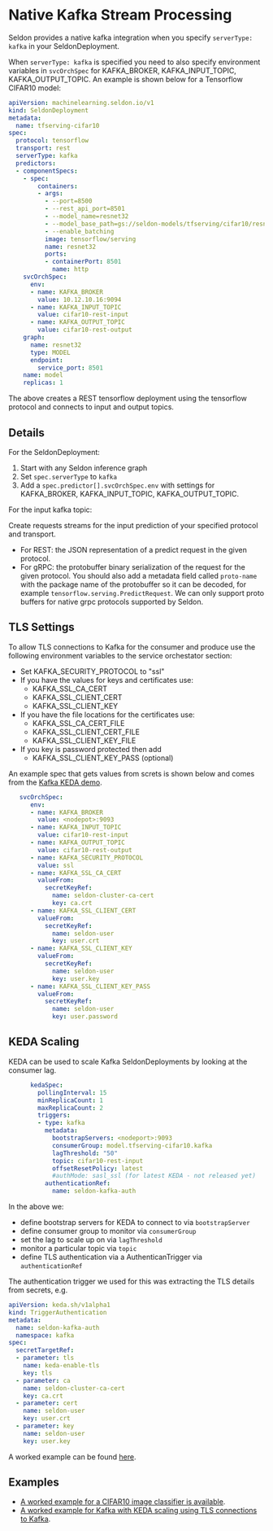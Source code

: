 # Native Kafka Stream Processing

Seldon provides a native kafka integration when you specify `serverType: kafka` in your SeldonDeployment.

When `serverType: kafka` is specified you need to also specify environment variables in `svcOrchSpec` for KAFKA_BROKER, KAFKA_INPUT_TOPIC, KAFKA_OUTPUT_TOPIC. An example is shown below for a Tensorflow CIFAR10  model:

```yaml
apiVersion: machinelearning.seldon.io/v1
kind: SeldonDeployment
metadata:
  name: tfserving-cifar10
spec:
  protocol: tensorflow
  transport: rest
  serverType: kafka  
  predictors:
  - componentSpecs:
    - spec:
        containers:
        - args: 
          - --port=8500
          - --rest_api_port=8501
          - --model_name=resnet32
          - --model_base_path=gs://seldon-models/tfserving/cifar10/resnet32
          - --enable_batching
          image: tensorflow/serving
          name: resnet32
          ports:
          - containerPort: 8501
            name: http
    svcOrchSpec:
      env:
      - name: KAFKA_BROKER
        value: 10.12.10.16:9094
      - name: KAFKA_INPUT_TOPIC
        value: cifar10-rest-input
      - name: KAFKA_OUTPUT_TOPIC
        value: cifar10-rest-output
    graph:
      name: resnet32
      type: MODEL
      endpoint:
        service_port: 8501
    name: model
    replicas: 1
```

The above creates a REST tensorflow deployment using the tensorflow protocol and connects to input and output topics.

## Details

For the SeldonDeployment:

 1. Start with any Seldon inference graph
 1. Set `spec.serverType` to `kafka`
 1. Add a `spec.predictor[].svcOrchSpec.env` with settings for KAFKA_BROKER, KAFKA_INPUT_TOPIC, KAFKA_OUTPUT_TOPIC.

For the input kafka topic:

Create requests streams for the input prediction of your specified protocol and transport.

 * For REST: the JSON representation of a predict request in the given protocol.
 * For gRPC: the protobuffer binary serialization of the request for the given protocol. You should also add a metadata field called `proto-name` with the package name of the protobuffer so it can be decoded, for example `tensorflow.serving.PredictRequest`. We can only support proto buffers for native grpc protocols supported by Seldon.


## TLS Settings

To allow TLS connections to Kafka for the consumer and produce use the following environment variables to the service orchestator section:

  * Set  KAFKA_SECURITY_PROTOCOL to "ssl"
  * If you have the values for keys and certificates use:
     * KAFKA_SSL_CA_CERT
     * KAFKA_SSL_CLIENT_CERT
     * KAFKA_SSL_CLIENT_KEY
  * If you have the file locations for the certificates use:
     * KAFKA_SSL_CA_CERT_FILE
     * KAFKA_SSL_CLIENT_CERT_FILE
     * KAFKA_SSL_CLIENT_KEY_FILE
  * If you key is password protected then add
     * KAFKA_SSL_CLIENT_KEY_PASS (optional)

An example spec that gets values from screts is shown below and comes from the [Kafka KEDA demo](../examples/kafka_keda.html).

```yaml
   svcOrchSpec:
      env:
      - name: KAFKA_BROKER
        value: <nodepot>:9093
      - name: KAFKA_INPUT_TOPIC
        value: cifar10-rest-input
      - name: KAFKA_OUTPUT_TOPIC
        value: cifar10-rest-output
      - name: KAFKA_SECURITY_PROTOCOL
        value: ssl
      - name: KAFKA_SSL_CA_CERT
        valueFrom:
          secretKeyRef:
            name: seldon-cluster-ca-cert
            key: ca.crt
      - name: KAFKA_SSL_CLIENT_CERT
        valueFrom:
          secretKeyRef:
            name: seldon-user
            key: user.crt
      - name: KAFKA_SSL_CLIENT_KEY
        valueFrom:
          secretKeyRef:
            name: seldon-user
            key: user.key
      - name: KAFKA_SSL_CLIENT_KEY_PASS
        valueFrom:
          secretKeyRef:
            name: seldon-user
            key: user.password
```

## KEDA Scaling

KEDA can be used to scale Kafka SeldonDeployments by looking at the consumer lag. 

```yaml
      kedaSpec:
        pollingInterval: 15
        minReplicaCount: 1
        maxReplicaCount: 2
        triggers:
        - type: kafka
          metadata:
            bootstrapServers: <nodeport>:9093
            consumerGroup: model.tfserving-cifar10.kafka
            lagThreshold: "50"
            topic: cifar10-rest-input
            offsetResetPolicy: latest
            #authMode: sasl_ssl (for latest KEDA - not released yet)
          authenticationRef:
            name: seldon-kafka-auth
```

In the above we:

 * define bootstrap servers for KEDA to connect to via `bootstrapServer`
 * define consumer group to monitor via `consumerGroup`
 * set the lag to scale up on via `lagThreshold`
 * monitor a particular topic via `topic`
 * define TLS authentication via a AuthenticanTrigger via `authenticationRef`

The authentication trigger we used for this was extracting the TLS details from secrets, e.g.

```yaml
apiVersion: keda.sh/v1alpha1
kind: TriggerAuthentication
metadata:
  name: seldon-kafka-auth
  namespace: kafka
spec:
  secretTargetRef:
  - parameter: tls
    name: keda-enable-tls
    key: tls
  - parameter: ca
    name: seldon-cluster-ca-cert
    key: ca.crt
  - parameter: cert
    name: seldon-user
    key: user.crt
  - parameter: key
    name: seldon-user
    key: user.key
```

A worked example can be found [here](../examples/kafka_keda.html).

## Examples

 * [A worked example for a CIFAR10 image classifier is available](../examples/cifar10_kafka.html).
 * [A worked example for Kafka with KEDA scaling using TLS connections to Kafka](../examples/kafka_keda.html).
